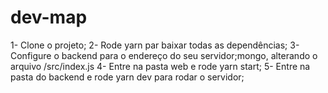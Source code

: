 # dev-map



1- Clone o projeto;
2- Rode yarn par baixar todas as dependências;
3-Configure o backend para o endereço do seu servidor;mongo, alterando o arquivo /src/index.js
4- Entre na pasta web e rode yarn start;
5- Entre na pasta do backend e rode yarn dev para rodar o servidor;